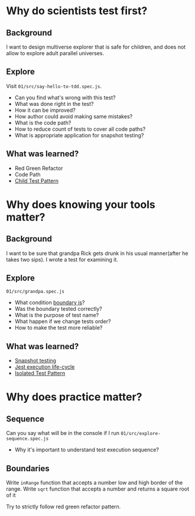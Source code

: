 # Why do scientists test first?

## Background
I want to design multiverse explorer that is safe for children,
and does not allow to explore adult parallel universes.

## Explore
Visit `01/src/say-hello-to-tdd.spec.js`.
* Can you find what's wrong with this test?
* What was done right in the test?
* How it can be improved?
* How author could avoid making same mistakes?
* What is the code path?
* How to reduce count of tests to cover all code paths?
* What is appropriate application for snapshot testing?

## What was learned?
* Red Green Refactor
* Code Path
* [Child Test Pattern](../patterns/child-test.md)

# Why does knowing your tools matter?

## Background
I want to be sure that grandpa Rick
gets drunk in his usual manner(after he takes two sips). 
I wrote a test for examining it.

## Explore
`01/src/grandpa.spec.js`
* What condition [boundary is](https://www.google.com/search?q=boundary+conditions+in+software+testing)?
* Was the boundary tested correctly?
* What is the purpose of test name?
* What happen if we change tests order?
* How to make the test more reliable?

## What was learned?
* [Snapshot testing](https://jestjs.io/docs/en/snapshot-testing)
* [Jest execution life-cycle](https://jestjs.io/docs/en/setup-teardown)
* [Isolated Test Pattern](../patterns/isolated-test.md)

# Why does practice matter?

## Sequence
Can you say what will be in the console if I run `01/src/explore-sequence.spec.js`
* Why it's important to understand test execution sequence?

## Boundaries

Write `inRange` function that accepts a number low and high border of the range.
Write `sqrt` function that accepts a number and returns a square root of it

Try to strictly follow red green refactor pattern.
